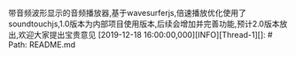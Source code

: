 带音频波形显示的音频播放器,基于wavesurferjs,倍速播放优化使用了soundtouchjs,1.0版本为内部项目使用版本,后续会增加并完善功能,预计2.0版本放出,欢迎大家提出宝贵意见
[2019-12-18 16:00:00,000][INFO][Thread-1][]: # Path: README.md
